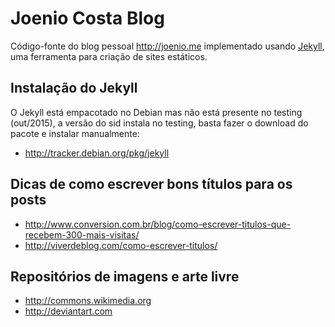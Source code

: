 Joenio Costa Blog
=================

Código-fonte do blog pessoal http://joenio.me implementado usando [Jekyll][jekyll], uma
ferramenta para criação de sites estáticos.

Instalação do Jekyll
--------------------

O Jekyll está empacotado no Debian mas não está presente no testing (out/2015),
a versão do sid instala no testing, basta fazer o download do pacote e instalar
manualmente:

* http://tracker.debian.org/pkg/jekyll

Dicas de como escrever bons títulos para os posts
-------------------------------------------------

* http://www.conversion.com.br/blog/como-escrever-titulos-que-recebem-300-mais-visitas/
* http://viverdeblog.com/como-escrever-titulos/

Repositórios de imagens e arte livre
------------------------------------

* http://commons.wikimedia.org
* http://deviantart.com

[jekyll]: http://jekyllrb.com
